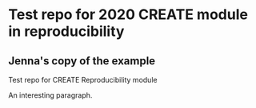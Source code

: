 # Test repo for 2020 CREATE module in reproducibility

## Jenna's copy of the example

Test repo for CREATE Reproducibility module

An interesting paragraph.
